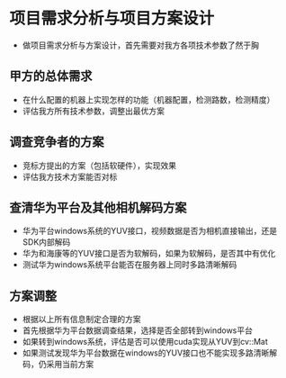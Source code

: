 # 项目需求分析与项目方案设计

* 做项目需求分析与方案设计，首先需要对我方各项技术参数了然于胸

## 甲方的总体需求

* 在什么配置的机器上实现怎样的功能（机器配置，检测路数，检测精度）
* 评估我方所有技术参数，调整出最优方案

## 调查竞争者的方案

* 竞标方提出的方案（包括软硬件），实现效果
* 评估我方技术方案能否对标

## 查清华为平台及其他相机解码方案

* 华为平台windows系统的YUV接口，视频数据是否为相机直接输出，还是SDK内部解码
* 华为和海康等的YUV接口是否为软解码，如果为软解码，是否其中有优化
* 测试华为windows系统平台能否在服务器上同时多路清晰解码

## 方案调整

* 根据以上所有信息制定合理的方案
* 首先根据华为平台数据调查结果，选择是否全部转到windows平台
* 如果转到windows系统，评估是否可以使用cuda实现从YUV到cv::Mat
* 如果测试发现华为平台数据在windows的YUV接口也不能实现多路清晰解码，仍采用当前方案